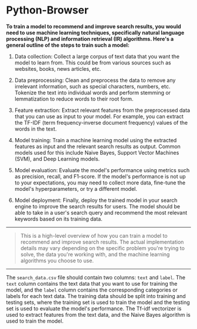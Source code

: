 <h1> Python-Browser </h1>


<b>To train a model to recommend and improve search results, you would need to use machine learning techniques, specifically natural language processing (NLP) and information retrieval (IR) algorithms. Here's a general outline of the steps to train such a model:</b>

1) Data collection: Collect a large corpus of text data that you want the model to learn from. This could be from various sources such as websites, books, news articles, etc.

2) Data preprocessing: Clean and preprocess the data to remove any irrelevant information, such as special characters, numbers, etc. Tokenize the text into individual words and perform stemming or lemmatization to reduce words to their root form.

3) Feature extraction: Extract relevant features from the preprocessed data that you can use as input to your model. For example, you can extract the TF-IDF (term frequency-inverse document frequency) values of the words in the text.

4) Model training: Train a machine learning model using the extracted features as input and the relevant search results as output. Common models used for this include Naive Bayes, Support Vector Machines (SVM), and Deep Learning models.

5) Model evaluation: Evaluate the model's performance using metrics such as precision, recall, and F1-score. If the model's performance is not up to your expectations, you may need to collect more data, fine-tune the model's hyperparameters, or try a different model.

6) Model deployment: Finally, deploy the trained model in your search engine to improve the search results for users. The model should be able to take in a user's search query and recommend the most relevant keywords based on its training data. <br>
---

> This is a high-level overview of how you can train a model to recommend and improve search results. The actual implementation details may vary depending on the specific problem you're trying to solve, the data you're working with, and the machine learning algorithms you choose to use.
---

The `search_data.csv` file should contain two columns: `text` and `label`. The `text` column contains the text data that you want to use for training the model, and the `label` column contains the corresponding categories or labels for each text data. The training data should be split into training and testing sets, where the training set is used to train the model and the testing set is used to evaluate the model's performance. The Tf-idf vectorizer is used to extract features from the text data, and the Naive Bayes algorithm is used to train the model.
